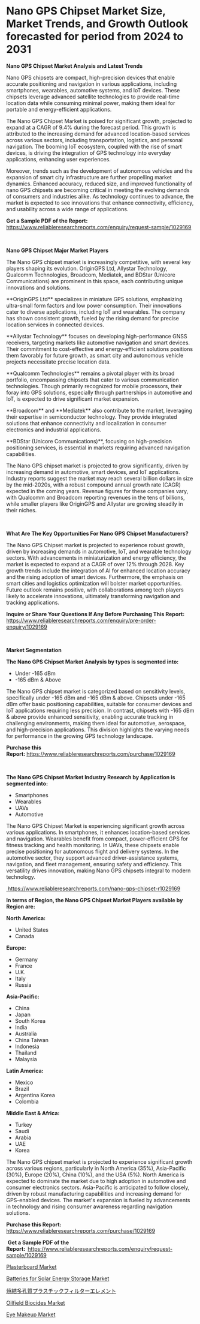 <p><h1>Nano GPS Chipset Market Size, Market Trends, and Growth Outlook forecasted for period from 2024 to 2031</h1></p><p><strong>Nano GPS Chipset Market Analysis and Latest Trends</strong></p>
<p><p>Nano GPS chipsets are compact, high-precision devices that enable accurate positioning and navigation in various applications, including smartphones, wearables, automotive systems, and IoT devices. These chipsets leverage advanced satellite technologies to provide real-time location data while consuming minimal power, making them ideal for portable and energy-efficient applications.</p><p>The Nano GPS Chipset Market is poised for significant growth, projected to expand at a CAGR of 9.4% during the forecast period. This growth is attributed to the increasing demand for advanced location-based services across various sectors, including transportation, logistics, and personal navigation. The booming IoT ecosystem, coupled with the rise of smart devices, is driving the integration of GPS technology into everyday applications, enhancing user experiences.</p><p>Moreover, trends such as the development of autonomous vehicles and the expansion of smart city infrastructure are further propelling market dynamics. Enhanced accuracy, reduced size, and improved functionality of nano GPS chipsets are becoming critical in meeting the evolving demands of consumers and industries alike. As technology continues to advance, the market is expected to see innovations that enhance connectivity, efficiency, and usability across a wide range of applications.</p></p>
<p><strong>Get a Sample PDF of the Report:&nbsp;</strong> <a href="https://www.reliableresearchreports.com/enquiry/request-sample/1029169">https://www.reliableresearchreports.com/enquiry/request-sample/1029169</a></p>
<p>&nbsp;</p>
<p><strong>Nano GPS Chipset Major Market Players</strong></p>
<p><p>The Nano GPS chipset market is increasingly competitive, with several key players shaping its evolution. OriginGPS Ltd, Allystar Technology, Qualcomm Technologies, Broadcom, Mediatek, and BDStar (Unicore Communications) are prominent in this space, each contributing unique innovations and solutions.</p><p>**OriginGPS Ltd** specializes in miniature GPS solutions, emphasizing ultra-small form factors and low power consumption. Their innovations cater to diverse applications, including IoT and wearables. The company has shown consistent growth, fueled by the rising demand for precise location services in connected devices.</p><p>**Allystar Technology** focuses on developing high-performance GNSS receivers, targeting markets like automotive navigation and smart devices. Their commitment to cost-effective and energy-efficient solutions positions them favorably for future growth, as smart city and autonomous vehicle projects necessitate precise location data.</p><p>**Qualcomm Technologies** remains a pivotal player with its broad portfolio, encompassing chipsets that cater to various communication technologies. Though primarily recognized for mobile processors, their foray into GPS solutions, especially through partnerships in automotive and IoT, is expected to drive significant market expansion.</p><p>**Broadcom** and **Mediatek** also contribute to the market, leveraging their expertise in semiconductor technology. They provide integrated solutions that enhance connectivity and localization in consumer electronics and industrial applications. </p><p>**BDStar (Unicore Communications)**, focusing on high-precision positioning services, is essential in markets requiring advanced navigation capabilities.</p><p>The Nano GPS chipset market is projected to grow significantly, driven by increasing demand in automotive, smart devices, and IoT applications. Industry reports suggest the market may reach several billion dollars in size by the mid-2020s, with a robust compound annual growth rate (CAGR) expected in the coming years. Revenue figures for these companies vary, with Qualcomm and Broadcom reporting revenues in the tens of billions, while smaller players like OriginGPS and Allystar are growing steadily in their niches.</p></p>
<p>&nbsp;</p>
<p><strong>What Are The Key Opportunities For Nano GPS Chipset Manufacturers?</strong></p>
<p><p>The Nano GPS Chipset market is projected to experience robust growth, driven by increasing demands in automotive, IoT, and wearable technology sectors. With advancements in miniaturization and energy efficiency, the market is expected to expand at a CAGR of over 12% through 2028. Key growth trends include the integration of AI for enhanced location accuracy and the rising adoption of smart devices. Furthermore, the emphasis on smart cities and logistics optimization will bolster market opportunities. Future outlook remains positive, with collaborations among tech players likely to accelerate innovations, ultimately transforming navigation and tracking applications.</p></p>
<p><strong>Inquire or Share Your Questions If Any Before Purchasing This Report:</strong> <a href="https://www.reliableresearchreports.com/enquiry/pre-order-enquiry/1029169">https://www.reliableresearchreports.com/enquiry/pre-order-enquiry/1029169</a></p>
<p>&nbsp;</p>
<p><strong>Market Segmentation</strong></p>
<p><strong>The Nano GPS Chipset Market Analysis by types is segmented into:</strong></p>
<p><ul><li>Under -165 dBm</li><li>-165 dBm & Above</li></ul></p>
<p><p>The Nano GPS chipset market is categorized based on sensitivity levels, specifically under -165 dBm and -165 dBm & above. Chipsets under -165 dBm offer basic positioning capabilities, suitable for consumer devices and IoT applications requiring less precision. In contrast, chipsets with -165 dBm & above provide enhanced sensitivity, enabling accurate tracking in challenging environments, making them ideal for automotive, aerospace, and high-precision applications. This division highlights the varying needs for performance in the growing GPS technology landscape.</p></p>
<p><strong>Purchase this Report:&nbsp;</strong><a href="https://www.reliableresearchreports.com/purchase/1029169">https://www.reliableresearchreports.com/purchase/1029169</a></p>
<p>&nbsp;</p>
<p><strong>The Nano GPS Chipset Market Industry Research by Application is segmented into:</strong></p>
<p><ul><li>Smartphones</li><li>Wearables</li><li>UAVs</li><li>Automotive</li></ul></p>
<p><p>The Nano GPS Chipset Market is experiencing significant growth across various applications. In smartphones, it enhances location-based services and navigation. Wearables benefit from compact, power-efficient GPS for fitness tracking and health monitoring. In UAVs, these chipsets enable precise positioning for autonomous flight and delivery systems. In the automotive sector, they support advanced driver-assistance systems, navigation, and fleet management, ensuring safety and efficiency. This versatility drives innovation, making Nano GPS chipsets integral to modern technology.</p></p>
<p><a href="https://www.reliableresearchreports.com/nano-gps-chipset-r1029169">&nbsp;https://www.reliableresearchreports.com/nano-gps-chipset-r1029169</a></p>
<p><strong>In terms of Region, the Nano GPS Chipset Market Players available by Region are:</strong></p>
<p>
    <p> <strong> North America: </strong>
        <ul>
            <li>United States</li>
            <li>Canada</li>
        </ul>
        </p> 
    <p> <strong> Europe: </strong>
        <ul>
            <li>Germany</li>
            <li>France</li>
            <li>U.K.</li>
            <li>Italy</li>
            <li>Russia</li>
        </ul>
        </p> 
    <p> <strong> Asia-Pacific: </strong>
        <ul>
            <li>China</li>
            <li>Japan</li>
            <li>South Korea</li>
            <li>India</li>
            <li>Australia</li>
            <li>China Taiwan</li>
            <li>Indonesia</li>
            <li>Thailand</li>
            <li>Malaysia</li>
        </ul>
        </p> 
    <p> <strong> Latin America: </strong>
        <ul>
            <li>Mexico</li>
            <li>Brazil</li>
            <li>Argentina Korea</li>
            <li>Colombia</li>
        </ul>
        </p> 
    <p> <strong> Middle East & Africa: </strong>
        <ul>
            <li>Turkey</li>
            <li>Saudi</li>
            <li>Arabia</li>
            <li>UAE</li>
            <li>Korea</li>
        </ul>
    </p>
    </p>
<p><p>The Nano GPS chipset market is projected to experience significant growth across various regions, particularly in North America (35%), Asia-Pacific (30%), Europe (20%), China (10%), and the USA (5%). North America is expected to dominate the market due to high adoption in automotive and consumer electronics sectors. Asia-Pacific is anticipated to follow closely, driven by robust manufacturing capabilities and increasing demand for GPS-enabled devices. The market's expansion is fueled by advancements in technology and rising consumer awareness regarding navigation solutions.</p></p>
<p><strong>Purchase this Report: </strong><a href="https://www.reliableresearchreports.com/purchase/1029169">https://www.reliableresearchreports.com/purchase/1029169</a></p>
<p>&nbsp;<strong>Get a Sample PDF of the Report:&nbsp;&nbsp;</strong><a href="https://www.reliableresearchreports.com/enquiry/request-sample/1029169">https://www.reliableresearchreports.com/enquiry/request-sample/1029169</a></p>
<p><strong></strong></p>
<p><p><a href="https://issuu.com/reportprime-2/docs/plasterboard-market-size-2030.pptx_164903e41a0cb5">Plasterboard Market</a></p><p><a href="https://medium.com/@elisamohr1927/the-batteries-for-solar-energy-storage-market-industry-provides-a-comprehensive-and-current-c8caef188c4c">Batteries for Solar Energy Storage Market</a></p><p><a href="https://medium.com/@barbarakss89/sintered-porous-plastic-filter-elements-3c7773b67c41">焼結多孔質プラスチックフィルターエレメント</a></p><p><a href="https://issuu.com/reportprime-2/docs/oilfield-biocides-market-size-2030._eb2d9172699cde">Oilfield Biocides Market</a></p><p><a href="https://www.linkedin.com/pulse/emerging-eye-makeup-market-opportunities-analysis-investors-gr7ue?trackingId=GYuWGDi8QOmjw3QFZFSJcg%3D%3D">Eye Makeup Market</a></p></p>